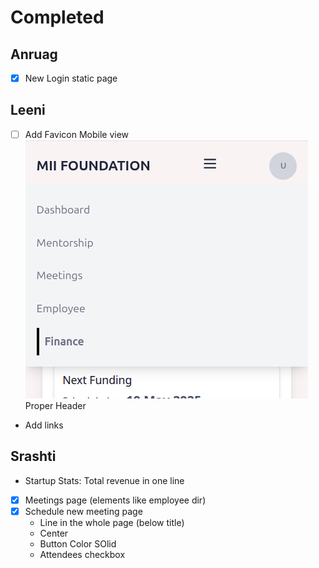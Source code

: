 # Completed

## Anruag
- [x] New Login static page

## Leeni

- [ ] Add Favicon
Mobile view
![](./header.png)
Proper Header
- Add links

## Srashti

- Startup Stats: Total revenue in one line
- [x] Meetings page (elements like employee dir)
- [x] Schedule new meeting page
    - Line in the whole page (below title) 
    - Center
    - Button Color SOlid
    - Attendees checkbox
